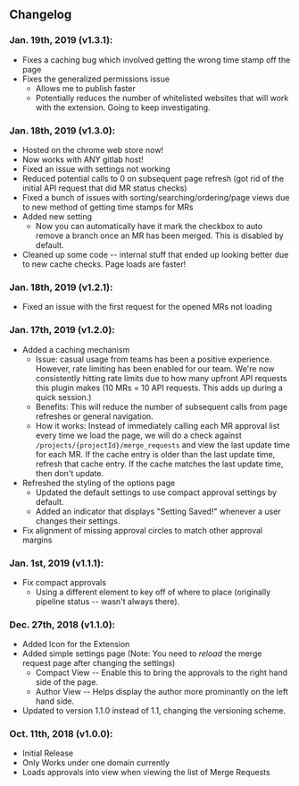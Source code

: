 ## Changelog
### Jan. 19th, 2019 (v1.3.1):
* Fixes a caching bug which involved getting the wrong time stamp off the page
* Fixes the generalized permissions issue
  * Allows me to publish faster
  * Potentially reduces the number of whitelisted websites that will work with the extension. Going to keep investigating.

### Jan. 18th, 2019 (v1.3.0):
* Hosted on the chrome web store now!
* Now works with ANY gitlab host!
* Fixed an issue with settings not working
* Reduced potential calls to 0 on subsequent page refresh (got rid of the initial API request that did MR status checks)
* Fixed a bunch of issues with sorting/searching/ordering/page views due to new method of getting time stamps for MRs
* Added new setting
    * Now you can automatically have it mark the checkbox to auto remove a branch once an MR has been merged. This is disabled by default.
* Cleaned up some code -- internal stuff that ended up looking better due to new cache checks. Page loads are faster!

### Jan. 18th, 2019 (v1.2.1):
* Fixed an issue with the first request for the opened MRs not loading

### Jan. 17th, 2019 (v1.2.0):
* Added a caching mechanism
  * Issue: casual usage from teams has been a positive experience. However, rate limiting has been enabled for our team. We're now consistently hitting rate limits due to how many upfront API requests this plugin makes (10 MRs = 10 API requests. This adds up during a quick session.)
  * Benefits: This will reduce the number of subsequent calls from page refreshes or general navigation.
  * How it works: Instead of immediately calling each MR approval list every time we load the page, we will do a check against `/projects/{projectId}/merge_requests` and view the last update time for each MR. If the cache entry is older than the last update time, refresh that cache entry. If the cache matches the last update time, then don't update.
* Refreshed the styling of the options page
  * Updated the default settings to use compact approval settings by default.
  * Added an indicator that displays "Setting Saved!" whenever a user changes their settings.
* Fix alignment of missing approval circles to match other approval margins

### Jan. 1st, 2019 (v1.1.1):
* Fix compact approvals
  * Using a different element to key off of where to place (originally pipeline status -- wasn't always there).

### Dec. 27th, 2018 (v1.1.0):
* Added Icon for the Extension
* Added simple settings page (Note: You need to _*reload*_ the merge request page after changing the settings)
  * Compact View -- Enable this to bring the approvals to the right hand side of the page.
  * Author View -- Helps display the author more prominantly on the left hand side.
* Updated to version 1.1.0 instead of 1.1, changing the versioning scheme.

### Oct. 11th, 2018 (v1.0.0):
* Initial Release
* Only Works under one domain currently
* Loads approvals into view when viewing the list of Merge Requests
